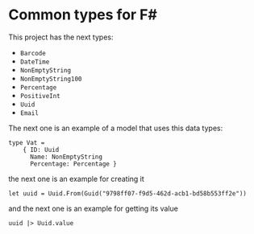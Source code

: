 # Common types for F#

This project has the next types:

- `Barcode`
- `DateTime`
- `NonEmptyString`
- `NonEmptyString100`
- `Percentage`
- `PositiveInt`
- `Uuid`
- `Email`

The next one is an example of a model that uses this data types:

```f#
type Vat =
    { ID: Uuid
      Name: NonEmptyString
      Percentage: Percentage }
```

the next one is an example for creating it

```f#
let uuid = Uuid.From(Guid("9798ff07-f9d5-462d-acb1-bd58b553ff2e"))
```

and the next one is an example for getting its value

```f#
uuid |> Uuid.value
```
